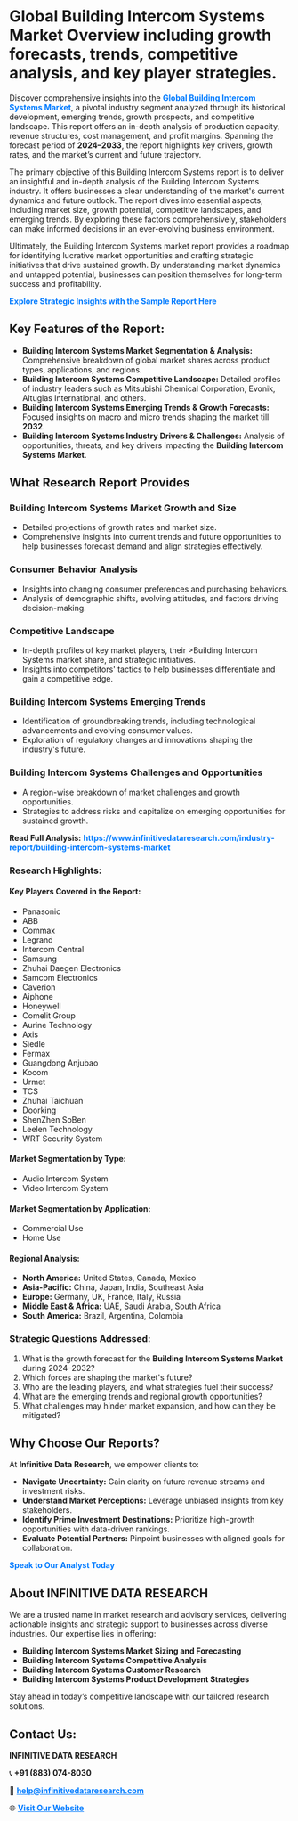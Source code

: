 <h1>Global Building Intercom Systems Market Overview including growth forecasts, trends, competitive analysis, and key player strategies.</h1>
<p>
Discover comprehensive insights into the 
<a href="https://www.infinitivedataresearch.com/industry-report/building-intercom-systems-market" rel="dofollow" style="color: #007BFF; text-decoration: none;"><strong>Global Building Intercom Systems Market</strong></a>, a pivotal industry segment analyzed through its historical development, emerging trends, growth prospects, and competitive landscape. This report offers an in-depth analysis of production capacity, revenue structures, cost management, and profit margins. Spanning the forecast period of <strong>2024–2033</strong>, the report highlights key drivers, growth rates, and the market’s current and future trajectory.
</p>
<p>
The primary objective of this Building Intercom Systems report is to deliver an insightful and in-depth analysis of the Building Intercom Systems industry. It offers businesses a clear understanding of the market's current dynamics and future outlook. The report dives into essential aspects, including market size, growth potential, competitive landscapes, and emerging trends. By exploring these factors comprehensively, stakeholders can make informed decisions in an ever-evolving business environment.
</p>
<p>
Ultimately, the Building Intercom Systems market report provides a roadmap for identifying lucrative market opportunities and crafting strategic initiatives that drive sustained growth. By understanding market dynamics and untapped potential, businesses can position themselves for long-term success and profitability.
</p>
<p>
<a href="https://www.infinitivedataresearch.com/request-sample/reportId=106824" style="color: #007BFF; text-decoration: none;"><strong>Explore Strategic Insights with the Sample Report Here</strong></a>
</p>

<h2>Key Features of the Report:</h2>
<ul>
<li><strong>Building Intercom Systems Market Segmentation & Analysis:</strong> Comprehensive breakdown of global market shares across product types, applications, and regions.</li>
<li><strong>Building Intercom Systems Competitive Landscape:</strong> Detailed profiles of industry leaders such as Mitsubishi Chemical Corporation, Evonik, Altuglas International, and others.</li>
<li><strong>Building Intercom Systems Emerging Trends & Growth Forecasts:</strong> Focused insights on macro and micro trends shaping the market till <strong>2032</strong>.</li>
<li><strong>Building Intercom Systems Industry Drivers & Challenges:</strong> Analysis of opportunities, threats, and key drivers impacting the <strong>Building Intercom Systems Market</strong>.</li>
</ul>

<h2>What Research Report Provides</h2>
<h3>Building Intercom Systems Market Growth and Size</h3>
<ul>
<li>Detailed projections of growth rates and market size.</li>
<li>Comprehensive insights into current trends and future opportunities to help businesses forecast demand and align strategies effectively.</li>
</ul>

<h3>Consumer Behavior Analysis</h3>
<ul>
<li>Insights into changing consumer preferences and purchasing behaviors.</li>
<li>Analysis of demographic shifts, evolving attitudes, and factors driving decision-making.</li>
</ul>

<h3>Competitive Landscape</h3>
<ul>
<li>In-depth profiles of key market players, their >Building Intercom Systems market share, and strategic initiatives.</li>
<li>Insights into competitors' tactics to help businesses differentiate and gain a competitive edge.</li>
</ul>

<h3>Building Intercom Systems Emerging Trends</h3>
<ul>
<li>Identification of groundbreaking trends, including technological advancements and evolving consumer values.</li>
<li>Exploration of regulatory changes and innovations shaping the industry's future.</li>
</ul>

<h3>Building Intercom Systems Challenges and Opportunities</h3>
<ul>
<li>A region-wise breakdown of market challenges and growth opportunities.</li>
<li>Strategies to address risks and capitalize on emerging opportunities for sustained growth.</li>
</ul>
<p><strong>Read Full Analysis:</strong> <a href="https://www.infinitivedataresearch.com/industry-report/building-intercom-systems-market" rel="dofollow" style="color: #007BFF; text-decoration: none;"><strong>https://www.infinitivedataresearch.com/industry-report/building-intercom-systems-market</strong></a></p>
<h3>Research Highlights:</h3>
<h4>Key Players Covered in the Report:</h4>
<ul><li>Panasonic</li><li>ABB</li><li>Commax</li><li>Legrand</li><li>Intercom Central</li><li>Samsung</li><li>Zhuhai Daegen Electronics</li><li>Samcom Electronics</li><li>Caverion</li><li>Aiphone</li><li>Honeywell</li><li>Comelit Group</li><li>Aurine Technology</li><li>Axis</li><li>Siedle</li><li>Fermax</li><li>Guangdong Anjubao</li><li>Kocom</li><li>Urmet</li><li>TCS</li><li>Zhuhai Taichuan</li><li>Doorking</li><li>ShenZhen SoBen</li><li>Leelen Technology</li><li>WRT Security System</li></ul>
<h4>Market Segmentation by Type:</h4>
<ul><li>Audio Intercom System</li><li>Video Intercom System</li></ul>
<h4>Market Segmentation by Application:</h4>
<ul><li>Commercial Use</li><li>Home Use</li></ul>

<h4>Regional Analysis:</h4>
<ul>
<li><strong>North America:</strong> United States, Canada, Mexico</li>
<li><strong>Asia-Pacific:</strong> China, Japan, India, Southeast Asia</li>
<li><strong>Europe:</strong> Germany, UK, France, Italy, Russia</li>
<li><strong>Middle East & Africa:</strong> UAE, Saudi Arabia, South Africa</li>
<li><strong>South America:</strong> Brazil, Argentina, Colombia</li>
</ul>

<h3>Strategic Questions Addressed:</h3>
<ol>
<li>What is the growth forecast for the <strong>Building Intercom Systems Market</strong> during 2024–2032?</li>
<li>Which forces are shaping the market's future?</li>
<li>Who are the leading players, and what strategies fuel their success?</li>
<li>What are the emerging trends and regional growth opportunities?</li>
<li>What challenges may hinder market expansion, and how can they be mitigated?</li>
</ol>

<h2>Why Choose Our Reports?</h2>
<p>At <strong>Infinitive Data Research</strong>, we empower clients to:</p>
<ul>
<li><strong>Navigate Uncertainty:</strong> Gain clarity on future revenue streams and investment risks.</li>
<li><strong>Understand Market Perceptions:</strong> Leverage unbiased insights from key stakeholders.</li>
<li><strong>Identify Prime Investment Destinations:</strong> Prioritize high-growth opportunities with data-driven rankings.</li>
<li><strong>Evaluate Potential Partners:</strong> Pinpoint businesses with aligned goals for collaboration.</li>
</ul>
<p><a href="https://www.infinitivedataresearch.com/industry-report/building-intercom-systems-market" rel="dofollow" style="color: #007BFF; text-decoration: none;"><strong>Speak to Our Analyst Today</strong></a></p>

<h2>About INFINITIVE DATA RESEARCH</h2>
<p>We are a trusted name in market research and advisory services, delivering actionable insights and strategic support to businesses across diverse industries. Our expertise lies in offering:</p>
<ul>
<li><strong>Building Intercom Systems Market Sizing and Forecasting</strong></li>
<li><strong>Building Intercom Systems Competitive Analysis</strong></li>
<li><strong>Building Intercom Systems Customer Research</strong></li>
<li><strong>Building Intercom Systems Product Development Strategies</strong></li>
</ul>
<p>Stay ahead in today’s competitive landscape with our tailored research solutions.</p>

<h2>Contact Us:</h2>
<p><strong>INFINITIVE DATA RESEARCH</strong></p>
<p>📞 <strong>+91 (883) 074-8030</strong></p>
<p>📧 <strong><a href="mailto:help@infinitivedataresearch.com" style="color: #007BFF;">help@infinitivedataresearch.com</a></strong></p>
<p>🌐 <strong><a href="https://www.infinitivedataresearch.com" rel="dofollow" style="color: #007BFF;">Visit Our Website</a></strong></p>